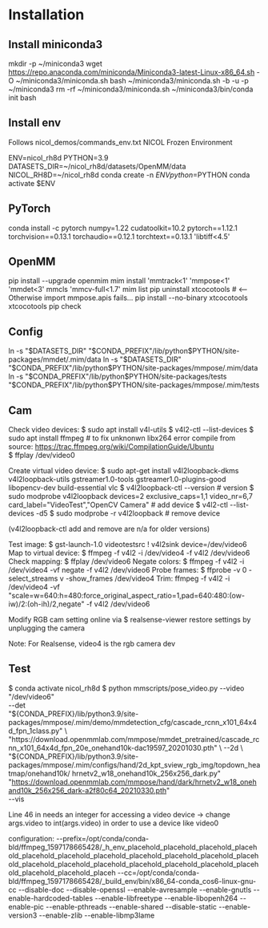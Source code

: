 # Installation

## Install miniconda3
mkdir -p ~/miniconda3
wget https://repo.anaconda.com/miniconda/Miniconda3-latest-Linux-x86_64.sh -O ~/miniconda3/miniconda.sh
bash ~/miniconda3/miniconda.sh -b -u -p ~/miniconda3
rm -rf ~/miniconda3/miniconda.sh
~/miniconda3/bin/conda init bash

## Install env
Follows nicol_demos/commands_env.txt NICOL Frozen Environment

ENV=nicol_rh8d
PYTHON=3.9
DATASETS_DIR=~/nicol_rh8d/datasets/OpenMM/data
NICOL_RH8D=~/nicol_rh8d
conda create -n $ENV python=$PYTHON
conda activate $ENV

## PyTorch
conda install -c pytorch numpy=1.22 cudatoolkit=10.2 pytorch==1.12.1 torchvision==0.13.1 torchaudio==0.12.1 torchtext==0.13.1 'libtiff<4.5'

## OpenMM
pip install --upgrade openmim
mim install 'mmtrack<1' 'mmpose<1' 'mmdet<3' mmcls 'mmcv-full<1.7'
mim list
pip uninstall xtcocotools  # <-- Otherwise import mmpose.apis fails...
pip install --no-binary xtcocotools xtcocotools
pip check

## Config
ln -s "$DATASETS_DIR" "$CONDA_PREFIX"/lib/python$PYTHON/site-packages/mmdet/.mim/data
ln -s "$DATASETS_DIR" "$CONDA_PREFIX"/lib/python$PYTHON/site-packages/mmpose/.mim/data
ln -s "$CONDA_PREFIX"/lib/python$PYTHON/site-packages/tests "$CONDA_PREFIX"/lib/python$PYTHON/site-packages/mmpose/.mim/tests

## Cam
Check video devices:
$ sudo apt install v4l-utils
$ v4l2-ctl --list-devices
$ sudo apt install ffmpeg # to fix unknonwn libx264 error compile from source: https://trac.ffmpeg.org/wiki/CompilationGuide/Ubuntu  
$ ffplay /dev/video0

Create virtual video device:
$ sudo apt-get install v4l2loopback-dkms v4l2loopback-utils gstreamer1.0-tools gstreamer1.0-plugins-good libopencv-dev build-essential vlc 
$ v4l2loopback-ctl --version # version
$ sudo modprobe v4l2loopback devices=2 exclusive_caps=1,1 video_nr=6,7 card_label="VideoTest","OpenCV Camera" # add device
$ v4l2-ctl --list-devices -d5
$ sudo modprobe -r v4l2loopback # remove device

(v4l2loopback-ctl add and remove are n/a for older versions)

Test image:
$ gst-launch-1.0 videotestsrc ! v4l2sink device=/dev/video6
Map to virtual device:
$ ffmpeg -f v4l2 -i /dev/video4 -f v4l2 /dev/video6
Check mapping:
$ ffplay /dev/video6
Negate colors:
$ ffmpeg -f v4l2 -i /dev/video4 -vf negate -f v4l2 /dev/video6
Probe frames:
$ ffprobe -v 0 -select_streams v -show_frames /dev/video4
Trim:
ffmpeg -f v4l2 -i /dev/video4 -vf "scale=w=640:h=480:force_original_aspect_ratio=1,pad=640:480:(ow-iw)/2:(oh-ih)/2,negate" -f v4l2 /dev/video6
<!-- $ ffmpeg -y -nostdin -i INPUT.mkv -ss 8 -to 68 -map 0:v:0 -vsync 0 -enc_time_base -1 -vf "scale=w=640:h=480:force_original_aspect_ratio=1,pad=640:480:(ow-iw)/2:(oh-ih)/2,negate" -c:v libx264 -crf 12 -bf 0 OUTPUT.mp4 -->

Modify RGB cam setting online via 
$ realsense-viewer
restore settings by unplugging the camera

Note: For Realsense, video4 is the rgb camera dev

## Test
$ conda activate nicol_rh8d
$ python mmscripts/pose_video.py --video "/dev/video6" \
    --det \
    "${CONDA_PREFIX}/lib/python3.9/site-packages/mmpose/.mim/demo/mmdetection_cfg/cascade_rcnn_x101_64x4d_fpn_1class.py" \
    "https://download.openmmlab.com/mmpose/mmdet_pretrained/cascade_rcnn_x101_64x4d_fpn_20e_onehand10k-dac19597_20201030.pth" \
    --2d \
    "${CONDA_PREFIX}/lib/python3.9/site-packages/mmpose/.mim/configs/hand/2d_kpt_sview_rgb_img/topdown_heatmap/onehand10k/ hrnetv2_w18_onehand10k_256x256_dark.py" \
    "https://download.openmmlab.com/mmpose/hand/dark/hrnetv2_w18_onehand10k_256x256_dark-a2f80c64_20210330.pth" \
    --vis 

Line 46 in needs an integer for accessing a video device -> change args.video to int(args.video) in order to use a device like video0

  configuration: --prefix=/opt/conda/conda-bld/ffmpeg_1597178665428/_h_env_placehold_placehold_placehold_placehold_placehold_placehold_placehold_placehold_placehold_placehold_placehold_placehold_placehold_placehold_placehold_placehold_placehold_placehold_placehold_placehold_placeh --cc=/opt/conda/conda-bld/ffmpeg_1597178665428/_build_env/bin/x86_64-conda_cos6-linux-gnu-cc --disable-doc --disable-openssl --enable-avresample --enable-gnutls --enable-hardcoded-tables --enable-libfreetype --enable-libopenh264 --enable-pic --enable-pthreads --enable-shared --disable-static --enable-version3 --enable-zlib --enable-libmp3lame

